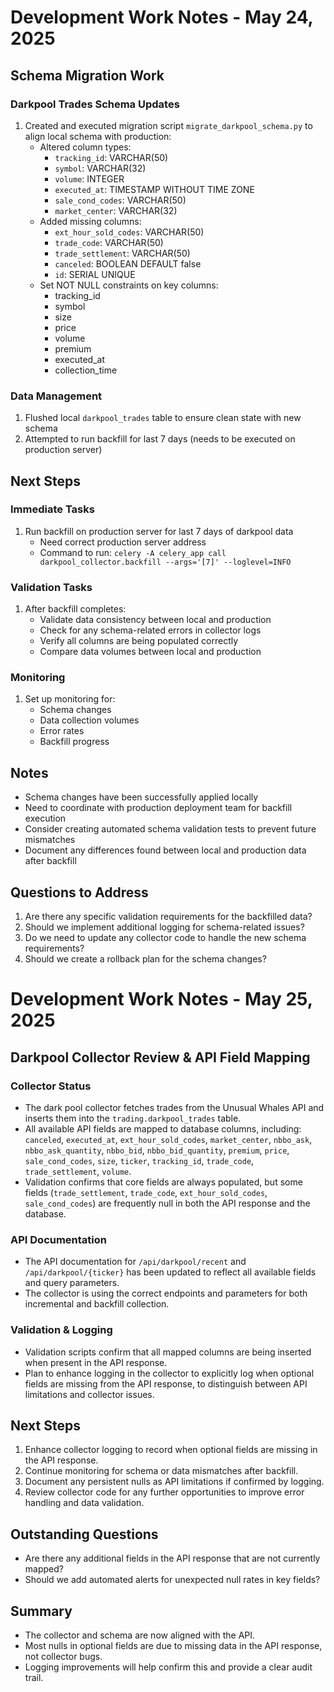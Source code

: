 # Development Work Notes - May 24, 2025

## Schema Migration Work

### Darkpool Trades Schema Updates
1. Created and executed migration script `migrate_darkpool_schema.py` to align local schema with production:
   - Altered column types:
     - `tracking_id`: VARCHAR(50)
     - `symbol`: VARCHAR(32)
     - `volume`: INTEGER
     - `executed_at`: TIMESTAMP WITHOUT TIME ZONE
     - `sale_cond_codes`: VARCHAR(50)
     - `market_center`: VARCHAR(32)
   - Added missing columns:
     - `ext_hour_sold_codes`: VARCHAR(50)
     - `trade_code`: VARCHAR(50)
     - `trade_settlement`: VARCHAR(50)
     - `canceled`: BOOLEAN DEFAULT false
     - `id`: SERIAL UNIQUE
   - Set NOT NULL constraints on key columns:
     - tracking_id
     - symbol
     - size
     - price
     - volume
     - premium
     - executed_at
     - collection_time

### Data Management
1. Flushed local `darkpool_trades` table to ensure clean state with new schema
2. Attempted to run backfill for last 7 days (needs to be executed on production server)

## Next Steps

### Immediate Tasks
1. Run backfill on production server for last 7 days of darkpool data
   - Need correct production server address
   - Command to run: `celery -A celery_app call darkpool_collector.backfill --args='[7]' --loglevel=INFO`

### Validation Tasks
1. After backfill completes:
   - Validate data consistency between local and production
   - Check for any schema-related errors in collector logs
   - Verify all columns are being populated correctly
   - Compare data volumes between local and production

### Monitoring
1. Set up monitoring for:
   - Schema changes
   - Data collection volumes
   - Error rates
   - Backfill progress

## Notes
- Schema changes have been successfully applied locally
- Need to coordinate with production deployment team for backfill execution
- Consider creating automated schema validation tests to prevent future mismatches
- Document any differences found between local and production data after backfill

## Questions to Address
1. Are there any specific validation requirements for the backfilled data?
2. Should we implement additional logging for schema-related issues?
3. Do we need to update any collector code to handle the new schema requirements?
4. Should we create a rollback plan for the schema changes?

# Development Work Notes - May 25, 2025

## Darkpool Collector Review & API Field Mapping

### Collector Status
- The dark pool collector fetches trades from the Unusual Whales API and inserts them into the `trading.darkpool_trades` table.
- All available API fields are mapped to database columns, including: `canceled`, `executed_at`, `ext_hour_sold_codes`, `market_center`, `nbbo_ask`, `nbbo_ask_quantity`, `nbbo_bid`, `nbbo_bid_quantity`, `premium`, `price`, `sale_cond_codes`, `size`, `ticker`, `tracking_id`, `trade_code`, `trade_settlement`, `volume`.
- Validation confirms that core fields are always populated, but some fields (`trade_settlement`, `trade_code`, `ext_hour_sold_codes`, `sale_cond_codes`) are frequently null in both the API response and the database.

### API Documentation
- The API documentation for `/api/darkpool/recent` and `/api/darkpool/{ticker}` has been updated to reflect all available fields and query parameters.
- The collector is using the correct endpoints and parameters for both incremental and backfill collection.

### Validation & Logging
- Validation scripts confirm that all mapped columns are being inserted when present in the API response.
- Plan to enhance logging in the collector to explicitly log when optional fields are missing from the API response, to distinguish between API limitations and collector issues.

## Next Steps
1. Enhance collector logging to record when optional fields are missing in the API response.
2. Continue monitoring for schema or data mismatches after backfill.
3. Document any persistent nulls as API limitations if confirmed by logging.
4. Review collector code for any further opportunities to improve error handling and data validation.

## Outstanding Questions
- Are there any additional fields in the API response that are not currently mapped?
- Should we add automated alerts for unexpected null rates in key fields?

## Summary
- The collector and schema are now aligned with the API.
- Most nulls in optional fields are due to missing data in the API response, not collector bugs.
- Logging improvements will help confirm this and provide a clear audit trail. 